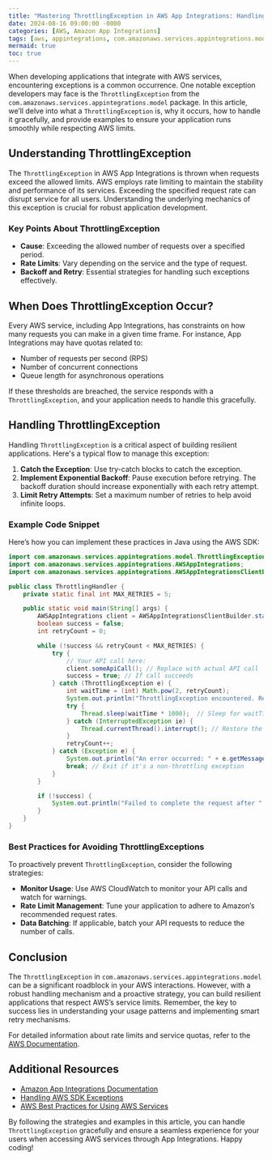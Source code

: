 ```yaml
---
title: "Mastering ThrottlingException in AWS App Integrations: Handling API Rate Limiting Gracefully"
date: 2024-08-16 09:00:00 -0000
categories: [AWS, Amazon App Integrations]
tags: [aws, appintegrations, com.amazonaws.services.appintegrations.model]
mermaid: true
toc: true
---
```



When developing applications that integrate with AWS services, encountering exceptions is a common occurrence. One notable exception developers may face is the `ThrottlingException` from the `com.amazonaws.services.appintegrations.model` package. In this article, we’ll delve into what a `ThrottlingException` is, why it occurs, how to handle it gracefully, and provide examples to ensure your application runs smoothly while respecting AWS limits.

## Understanding ThrottlingException

The `ThrottlingException` in AWS App Integrations is thrown when requests exceed the allowed limits. AWS employs rate limiting to maintain the stability and performance of its services. Exceeding the specified request rate can disrupt service for all users. Understanding the underlying mechanics of this exception is crucial for robust application development.

### Key Points About ThrottlingException

- **Cause**: Exceeding the allowed number of requests over a specified period.
- **Rate Limits**: Vary depending on the service and the type of request.
- **Backoff and Retry**: Essential strategies for handling such exceptions effectively.

## When Does ThrottlingException Occur?

Every AWS service, including App Integrations, has constraints on how many requests you can make in a given time frame. For instance, App Integrations may have quotas related to:

- Number of requests per second (RPS)
- Number of concurrent connections
- Queue length for asynchronous operations

If these thresholds are breached, the service responds with a `ThrottlingException`, and your application needs to handle this gracefully.

## Handling ThrottlingException

Handling `ThrottlingException` is a critical aspect of building resilient applications. Here's a typical flow to manage this exception:

1. **Catch the Exception**: Use try-catch blocks to catch the exception.
2. **Implement Exponential Backoff**: Pause execution before retrying. The backoff duration should increase exponentially with each retry attempt.
3. **Limit Retry Attempts**: Set a maximum number of retries to help avoid infinite loops.

### Example Code Snippet

Here’s how you can implement these practices in Java using the AWS SDK:

```java
import com.amazonaws.services.appintegrations.model.ThrottlingException;
import com.amazonaws.services.appintegrations.AWSAppIntegrations;
import com.amazonaws.services.appintegrations.AWSAppIntegrationsClientBuilder;

public class ThrottlingHandler {
    private static final int MAX_RETRIES = 5;

    public static void main(String[] args) {
        AWSAppIntegrations client = AWSAppIntegrationsClientBuilder.standard().build();
        boolean success = false;
        int retryCount = 0;

        while (!success && retryCount < MAX_RETRIES) {
            try {
                // Your API call here:
                client.someApiCall(); // Replace with actual API call
                success = true; // If call succeeds
            } catch (ThrottlingException e) {
                int waitTime = (int) Math.pow(2, retryCount);
                System.out.println("ThrottlingException encountered. Retrying in " + waitTime + " seconds.");
                try {
                    Thread.sleep(waitTime * 1000);  // Sleep for waitTime in seconds
                } catch (InterruptedException ie) {
                    Thread.currentThread().interrupt(); // Restore the interrupted status
                }
                retryCount++;
            } catch (Exception e) {
                System.out.println("An error occurred: " + e.getMessage());
                break; // Exit if it's a non-throttling exception
            }
        }

        if (!success) {
            System.out.println("Failed to complete the request after " + MAX_RETRIES + " attempts.");
        }
    }
}
```

### Best Practices for Avoiding ThrottlingExceptions

To proactively prevent `ThrottlingException`, consider the following strategies:

- **Monitor Usage**: Use AWS CloudWatch to monitor your API calls and watch for warnings.
- **Rate Limit Management**: Tune your application to adhere to Amazon’s recommended request rates.
- **Data Batching**: If applicable, batch your API requests to reduce the number of calls.

## Conclusion

The `ThrottlingException` in `com.amazonaws.services.appintegrations.model` can be a significant roadblock in your AWS interactions. However, with a robust handling mechanism and a proactive strategy, you can build resilient applications that respect AWS’s service limits. Remember, the key to success lies in understanding your usage patterns and implementing smart retry mechanisms.

For detailed information about rate limits and service quotas, refer to the [AWS Documentation](https://docs.aws.amazon.com/general/latest/gr/aws_service_limits.html).

## Additional Resources

- [Amazon App Integrations Documentation](https://docs.aws.amazon.com/app-integrations/latest/APIReference/Welcome.html)
- [Handling AWS SDK Exceptions](https://docs.aws.amazon.com/sdk-for-java/latest/developer-guide/exception-handling.html)
- [AWS Best Practices for Using AWS Services](https://aws.amazon.com/architecture/well-architected/)

By following the strategies and examples in this article, you can handle `ThrottlingException` gracefully and ensure a seamless experience for your users when accessing AWS services through App Integrations. Happy coding!
